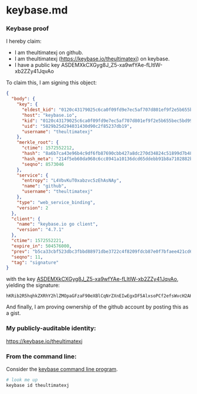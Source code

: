 # keybase.md
### Keybase proof

I hereby claim:

  * I am theultimatexj on github.
  * I am theultimatexj (https://keybase.io/theultimatexj) on keybase.
  * I have a public key ASDEMXkCXGyg8J_Z5-xa9wfYAe-fLltlW-xb2ZZy41JqvAo

To claim this, I am signing this object:

```json
{
  "body": {
    "key": {
      "eldest_kid": "0120c43179025c6ca0f09fd9e7ec5af707d801ef9f2e5b655bec5bd99672e3526abc0a",
      "host": "keybase.io",
      "kid": "0120c43179025c6ca0f09fd9e7ec5af707d801ef9f2e5b655bec5bd99672e3526abc0a",
      "uid": "5829b25d294031430d90c2f85237db19",
      "username": "theultimatexj"
    },
    "merkle_root": {
      "ctime": 1572552212,
      "hash": "8a6b7ca43e96b4c9df6fb87690cbb427a8dc270d34824c51899d7b48ab9d7ff513529cf5134ef707fb97b1c09bb272879981c4b8a878c49dc050a93edfecb270",
      "hash_meta": "214f5eb60da968c6cc8941a10136dcd65ddebb91b8a7102882b95372dae52323",
      "seqno": 8573046
    },
    "service": {
      "entropy": "L4VbvKuT0xabzvc5zEhAsNAy",
      "name": "github",
      "username": "theultimatexj"
    },
    "type": "web_service_binding",
    "version": 2
  },
  "client": {
    "name": "keybase.io go client",
    "version": "4.7.1"
  },
  "ctime": 1572552221,
  "expire_in": 504576000,
  "prev": "b5ca33cbf523dbc3fbbd88971dbe3722c4f8209fdcb87e0f7bfaee421cd66bd6",
  "seqno": 11,
  "tag": "signature"
}
```

with the key [ASDEMXkCXGyg8J_Z5-xa9wfYAe-fLltlW-xb2ZZy41JqvAo](https://keybase.io/theultimatexj), yielding the signature:

```
hKRib2R5hqhkZXRhY2hlZMOpaGFzaF90eXBlCqNrZXnEIwEgxDF5AlxsoPCf2efsWvcH2AHvny5bZVvsW9mWcuNSarwKp3BheWxvYWTESpcCC8Qgtcozy/Uj28P7vYiXHb43IsT4IJ/cuH4Pe/ruQhzWa9bEILyTSwQx2JKYdy2xOPMce8FJ4L79W3k4sOE3NpgZ97QKAgHCo3NpZ8RAxZnfemvEKeJ0n0WskHuw7Jpaj1eD3CDMJIj6l4bkH0UO9EokRxircOXNqK/8WRVBBpy4H0rL+WSbG291zN+0AKhzaWdfdHlwZSCkaGFzaIKkdHlwZQildmFsdWXEIBMMrQO7t+Xay6WZkrolvX+st445/QF1AOgdvTMwqLYfo3RhZ80CAqd2ZXJzaW9uAQ==

```

And finally, I am proving ownership of the github account by posting this as a gist.

### My publicly-auditable identity:

https://keybase.io/theultimatexj

### From the command line:

Consider the [keybase command line program](https://keybase.io/download).

```bash
# look me up
keybase id theultimatexj
```
